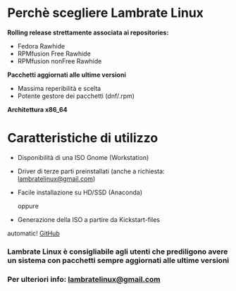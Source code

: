 
# Perchè scegliere Lambrate Linux

 **Rolling release strettamente associata ai repositories:**

  - Fedora Rawhide
  - RPMfusion Free Rawhide
  - RPMfusion nonFree Rawhide
 
 **Pacchetti aggiornati alle ultime versioni**
 
  - Massima reperibilità e scelta
  - Potente gestore dei pacchetti (dnf/.rpm)
  
 **Architettura x86_64**


# Caratteristiche di utilizzo

 - Disponibilità di una ISO Gnome (Workstation)
 - Driver di terze parti preinstallati (anche a richiesta: lambratelinux@gmail.com)
 - Facile installazione su HD/SSD (Anaconda)
 
    oppure
 
 - Generazione della ISO a partire da Kickstart-files
 


automatic!
[GitHub](http://github.com/lambratelinux)

### Lambrate Linux è consigliabile agli utenti che prediligono avere un sistema con pacchetti sempre aggiornati alle ultime versioni

### Per ulteriori info: lambratelinux@gmail.com
